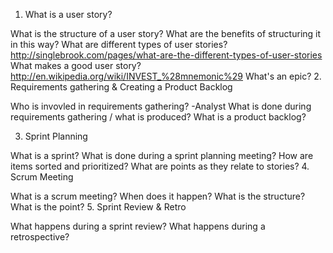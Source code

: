 1. What is a user story?

What is the structure of a user story?
What are the benefits of structuring it in this way?
What are different types of user stories? http://singlebrook.com/pages/what-are-the-different-types-of-user-stories
What makes a good user story? http://en.wikipedia.org/wiki/INVEST_%28mnemonic%29
What's an epic?
2. Requirements gathering & Creating a Product Backlog

Who is invovled in requirements gathering?
  -Analyst
What is done during requirements gathering / what is produced?
What is a product backlog?

3. Sprint Planning

What is a sprint?
What is done during a sprint planning meeting?
How are items sorted and prioritized?
What are points as they relate to stories?
4. Scrum Meeting

What is a scrum meeting?
When does it happen?
What is the structure?
What is the point?
5. Sprint Review & Retro

What happens during a sprint review?
What happens during a retrospective?
